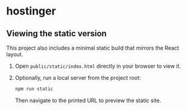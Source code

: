 # hostinger

## Viewing the static version

This project also includes a minimal static build that mirrors the React layout.

1. Open `public/static/index.html` directly in your browser to view it.
2. Optionally, run a local server from the project root:

   ```bash
   npm run static
   ```

   Then navigate to the printed URL to preview the static site.

